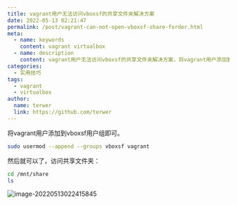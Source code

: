 ```yaml
---
title: vagrant用户无法访问vboxsf的共享文件夹解决方案
date: 2022-05-13 02:21:47
permalink: /post/vagrant-can-not-open-vboxsf-share-forder.html
meta:
  - name: keywords
    content: vagrant virtualbox
  - name: description
    content: vagrant用户无法访问vboxsf的共享文件夹解决方案，将vagrant用户添加到vboxsf用户组即可。
categories:
  - 实用技巧
tags:
  - vagrant
  - virtualbox
author: 
  name: terwer
  link: https://github.com/terwer
---
```


将vagrant用户添加到vboxsf用户组即可。

```bash
sudo usermod --append --groups vboxsf vagrant
```

然后就可以了，访问共享文件夹：

```bash
cd /mnt/share
ls
```

![image-20220513022415845](https://cdn.jsdelivr.net/gh/terwer/upload/img/20220513022416.png)


